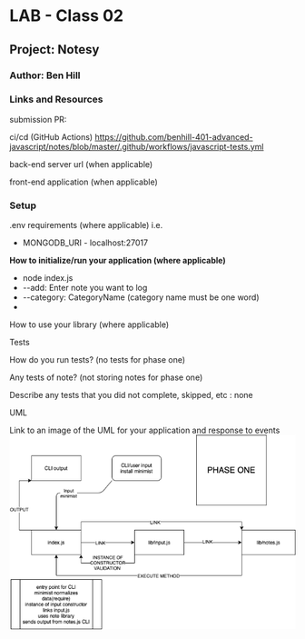 # LAB - Class 02

## Project: Notesy

### Author: Ben Hill

### Links and Resources

submission PR:

ci/cd (GitHub Actions)
https://github.com/benhill-401-advanced-javascript/notes/blob/master/.github/workflows/javascript-tests.yml

back-end server url (when applicable)

front-end application (when applicable)

### Setup

.env requirements (where applicable)
i.e.

- MONGODB_URI - localhost:27017

**How to initialize/run your application (where applicable)**

- node index.js
- --add: Enter note you want to log
- --category: CategoryName (category name must be one word)
-

How to use your library (where applicable)

Tests

How do you run tests? (no tests for phase one)

Any tests of note? (not storing notes for phase one)

Describe any tests that you did not complete, skipped, etc
: none

UML

Link to an image of the UML for your application and response to events
![Phase one UML](img/class-01-uml.png)
